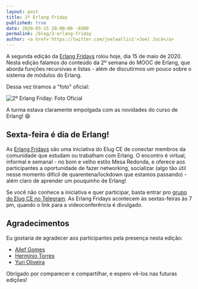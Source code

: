```yaml
---
layout: post
title: 2º Erlang Friday
published: true
date: 2020-05-15 20:00:00 -0300
permalink: /blog/2-erlang-friday
author: <a href='https://twitter.com/joelwallis1'>Joel Jucá</a>
---
```


A segunda edição da [Erlang Fridays](https://github.com/elug-ce/forum/issues/7) rolou hoje, dia 15 de maio de 2020. Nesta edição falamos do conteúdo da 2º semana do MOOC de Erlang, que aborda funções recursivas e listas - além de discutirmos um pouco sobre o sistema de módulos do Erlang.

Dessa vez tiramos a "foto" oficial:

![2º Erlang Friday: Foto Oficial](/media/2020-05-15_2-erlang-friday.png)

A turma estava claramente empolgada com as novidades do curso de Erlang! 😄

## Sexta-feira é dia de Erlang!

As [Erlang Fridays](https://github.com/elug-ce/forum/issues/7) são uma iniciativa do Elug CE de conectar membros da comunidade que estudam ou trabalham com Erlang. O encontro é virtual, informal e semanal - no bom e velho estilo Mesa Redonda, e oferece aos participantes a oportunidade de fazer networking, socializar (algo tão útil nesse momento difícil de quarentena/lockdown que estamos passando) - além claro de aprender um pouquinho de Erlang!

Se você não conhece a iniciativa e quer participar, basta entrar pro [grupo do Elug CE no Telegram](https://t.me/elug_ce). As Erlang Fridays acontecem às sextas-feiras às 7 pm, quando o link para a videoconferência é divulgado.

## Agradecimentos

Eu gostaria de agradecer aos participantes pela presença nesta edição:

- [Allef Gomes](https://twitter.com/allefgalmeida)
- [Herminio Torres](https://twitter.com/herminiotorres)
- [Yuri Oliveira](https://twitter.com/yuriploc)

Obrigado por comparecer e compartilhar, e espero vê-los nas futuras edições!
